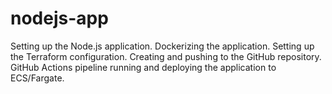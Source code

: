 # nodejs-app
Setting up the Node.js application. Dockerizing the application. Setting up the Terraform configuration. Creating and pushing to the GitHub repository. GitHub Actions pipeline running and deploying the application to ECS/Fargate.
